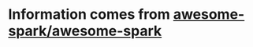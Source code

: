 # Information comes from [awesome-spark/awesome-spark](https://github.com/awesome-spark/awesome-spark)

